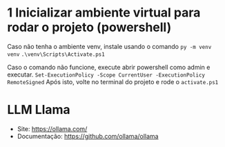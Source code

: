 # 1 Inicializar ambiente virtual para rodar o projeto (powershell)
Caso não tenha o ambiente venv, instale usando o comando `py -m venv venv`
`.\venv\Scripts\Activate.ps1`

Caso o comando não funcione, execute abrir powershell como admin e executar.
`Set-ExecutionPolicy -Scope CurrentUser -ExecutionPolicy RemoteSigned`
Após isto, volte no terminal do projeto e rode o `activate.ps1`


# LLM Llama
- Site: https://ollama.com/
- Documentação: https://github.com/ollama/ollama



